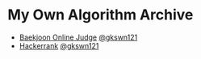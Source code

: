# My Own Algorithm Archive

* [Baekjoon Online Judge](https://www.acmicpc.net) [@gkswn121](https://www.acmicpc.net/user/gkswn121)
* [Hackerrank](https://www.hackerrank.com) [@gkswn121](https://www.hackerrank.com/gkswn121)

